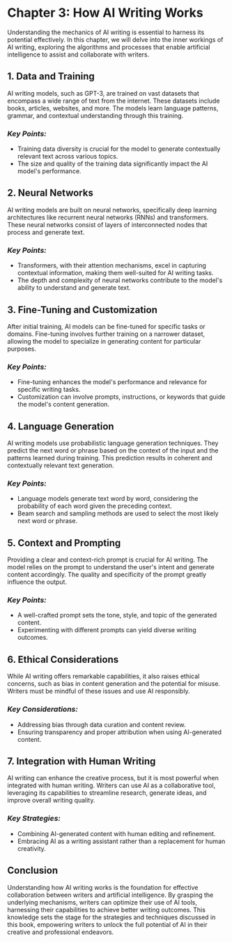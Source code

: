 Chapter 3: How AI Writing Works
===============================

Understanding the mechanics of AI writing is essential to harness its potential effectively. In this chapter, we will delve into the inner workings of AI writing, exploring the algorithms and processes that enable artificial intelligence to assist and collaborate with writers.

**1. Data and Training**
------------------------

AI writing models, such as GPT-3, are trained on vast datasets that encompass a wide range of text from the internet. These datasets include books, articles, websites, and more. The models learn language patterns, grammar, and contextual understanding through this training.

### *Key Points:*

* Training data diversity is crucial for the model to generate contextually relevant text across various topics.
* The size and quality of the training data significantly impact the AI model's performance.

**2. Neural Networks**
----------------------

AI writing models are built on neural networks, specifically deep learning architectures like recurrent neural networks (RNNs) and transformers. These neural networks consist of layers of interconnected nodes that process and generate text.

### *Key Points:*

* Transformers, with their attention mechanisms, excel in capturing contextual information, making them well-suited for AI writing tasks.
* The depth and complexity of neural networks contribute to the model's ability to understand and generate text.

**3. Fine-Tuning and Customization**
------------------------------------

After initial training, AI models can be fine-tuned for specific tasks or domains. Fine-tuning involves further training on a narrower dataset, allowing the model to specialize in generating content for particular purposes.

### *Key Points:*

* Fine-tuning enhances the model's performance and relevance for specific writing tasks.
* Customization can involve prompts, instructions, or keywords that guide the model's content generation.

**4. Language Generation**
--------------------------

AI writing models use probabilistic language generation techniques. They predict the next word or phrase based on the context of the input and the patterns learned during training. This prediction results in coherent and contextually relevant text generation.

### *Key Points:*

* Language models generate text word by word, considering the probability of each word given the preceding context.
* Beam search and sampling methods are used to select the most likely next word or phrase.

**5. Context and Prompting**
----------------------------

Providing a clear and context-rich prompt is crucial for AI writing. The model relies on the prompt to understand the user's intent and generate content accordingly. The quality and specificity of the prompt greatly influence the output.

### *Key Points:*

* A well-crafted prompt sets the tone, style, and topic of the generated content.
* Experimenting with different prompts can yield diverse writing outcomes.

**6. Ethical Considerations**
-----------------------------

While AI writing offers remarkable capabilities, it also raises ethical concerns, such as bias in content generation and the potential for misuse. Writers must be mindful of these issues and use AI responsibly.

### *Key Considerations:*

* Addressing bias through data curation and content review.
* Ensuring transparency and proper attribution when using AI-generated content.

**7. Integration with Human Writing**
-------------------------------------

AI writing can enhance the creative process, but it is most powerful when integrated with human writing. Writers can use AI as a collaborative tool, leveraging its capabilities to streamline research, generate ideas, and improve overall writing quality.

### *Key Strategies:*

* Combining AI-generated content with human editing and refinement.
* Embracing AI as a writing assistant rather than a replacement for human creativity.

**Conclusion**
--------------

Understanding how AI writing works is the foundation for effective collaboration between writers and artificial intelligence. By grasping the underlying mechanisms, writers can optimize their use of AI tools, harnessing their capabilities to achieve better writing outcomes. This knowledge sets the stage for the strategies and techniques discussed in this book, empowering writers to unlock the full potential of AI in their creative and professional endeavors.
